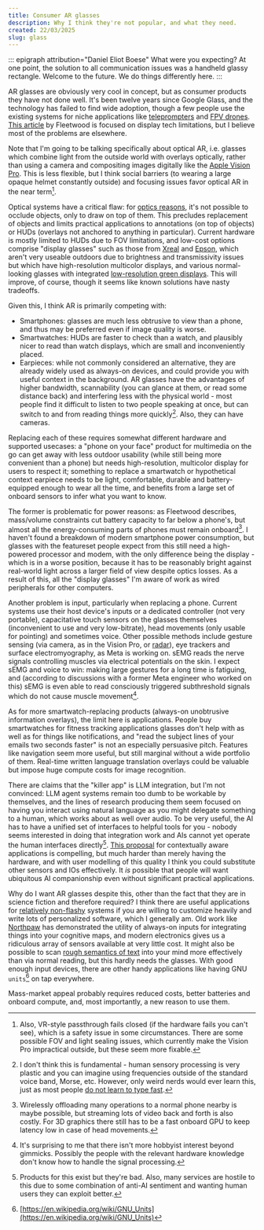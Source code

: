 ```yaml
---
title: Consumer AR glasses
description: Why I think they're not popular, and what they need.
created: 22/03/2025
slug: glass
---
```

::: epigraph attribution="Daniel Eliot Boese"
What were you expecting? At one point, the solution to all communication issues was a handheld glassy rectangle. Welcome to the future. We do things differently here.
:::

AR glasses are obviously very cool in concept, but as consumer products they have not done well. It's been twelve years since Google Glass, and the technology has failed to find wide adoption, though a few people use the existing systems for niche applications like [teleprompters](https://www.youtube.com/watch?v=qAuwW7Wzrng) and [FPV drones](https://www.youtube.com/watch?v=BsEltlIXkYg). [This article](https://fleetwood.dev/posts/a-first-principles-analysis-of-consumer-smart-glasses) by Fleetwood is focused on display tech limitations, but I believe most of the problems are elsewhere.

Note that I'm going to be talking specifically about optical AR, i.e. glasses which combine light from the outside world with overlays optically, rather than using a camera and compositing images digitally like the [Apple Vision Pro](https://www.apple.com/apple-vision-pro/). This is less flexible, but I think social barriers (to wearing a large opaque helmet constantly outside) and focusing issues favor optical AR in the near term[^1].

Optical systems have a critical flaw: for [optics reasons](https://kguttag.com/2024/05/27/cogni-trax-why-hard-edge-occlusion-is-still-impossible-behind-the-magic-trick/), it's not possible to occlude objects, only to draw on top of them. This precludes replacement of objects and limits practical applications to annotations (on top of objects) or <span class="hoverdefn" title="heads-up display">HUDs</span> (overlays not anchored to anything in particular). Current hardware is mostly limited to HUDs due to <span class="hoverdefn" title="field of view">FOV</span> limitations, and low-cost options comprise "display glasses" such as those from [Xreal](https://www.xreal.com/uk/air2/) and [Epson](https://www.epson.co.uk/en_GB/products/smart-glasses/see-through-mobile-viewer/moverio-bt-40/p/31095), which aren't very useable outdoors due to brightness and transmissivity issues but which have high-resolution multicolor displays, and various normal-looking glasses with integrated [low-resolution green displays](https://kguttag.com/2024/08/18/even-realities-g1-minimalist-ar-glasses-with-integrated-prescription-lenses/). This will improve, of course, though it seems like known solutions have nasty tradeoffs.

Given this, I think AR is primarily competing with:

* Smartphones: glasses are much less obtrusive to view than a phone, and thus may be preferred even if image quality is worse.
* Smartwatches: HUDs are faster to check than a watch, and plausibly nicer to read than watch displays, which are small and inconveniently placed.
* Earpieces: while not commonly considered an alternative, they are already widely used as always-on devices, and could provide you with useful context in the background. AR glasses have the advantages of higher bandwidth, scannability (you can glance at them, or read some distance back) and interfering less with the physical world - most people find it difficult to listen to two people speaking at once, but can switch to and from reading things more quickly[^2]. Also, they can have cameras.

Replacing each of these requires somewhat different hardware and supported usecases: a "phone on your face" product for multimedia on the go can get away with less outdoor usability (while still being more convenient than a phone) but needs high-resolution, multicolor display for users to respect it; something to replace a smartwatch or hypothetical context earpiece needs to be light, comfortable, durable and battery-equipped enough to wear all the time, and benefits from a large set of onboard sensors to infer what you want to know.

The former is problematic for power reasons: as Fleetwood describes, mass/volume constraints cut battery capacity to far below a phone's, but almost all the energy-consuming parts of phones must remain onboard[^5]. I haven't found a breakdown of modern smartphone power consumption, but glasses with the featureset people expect from this still need a high-powered processor and modem, with the only difference being the display - which is in a worse position, because it has to be reasonably bright against real-world light across a larger field of view despite optics losses. As a result of this, all the "display glasses" I'm aware of work as wired peripherals for other computers.

Another problem is input, particularly when replacing a phone. Current systems use their host device's inputs or a dedicated controller (not very portable), capacitative touch sensors on the glasses themselves (inconvenient to use and very low-bitrate), head movements (only usable for pointing) and sometimes voice. Other possible methods include gesture sensing (via camera, as in the Vision Pro, or [radar](https://research.google/blog/soli-radar-based-perception-and-interaction-in-pixel-4/)), eye trackers and surface electromyography, as Meta is working on. sEMG reads the nerve signals controlling muscles via electrical potentials on the skin. I expect sEMG and voice to win: making large gestures for a long time is fatiguing, and (according to discussions with a former Meta engineer who worked on this) sEMG is even able to read consciously triggered subthreshold signals which do not cause muscle movement[^3].

As for more smartwatch-replacing products (always-on unobtrusive information overlays), the limit here is applications. People buy smartwatches for fitness tracking applications glasses don't help with as well as for things like notifications, and "read the subject lines of your emails two seconds faster" is not an especially persuasive pitch. Features like navigation seem more useful, but still marginal without a wide portfolio of them. Real-time written language translation overlays could be valuable but impose huge compute costs for image recognition.

There are claims that the "killer app" is LLM integration, but I'm not convinced: LLM agent systems remain too dumb to be workable by themselves, and the lines of research producing them seem focused on having you interact using natural language as you might delegate something to a human, which works about as well over audio. To be very useful, the AI has to have a unified set of interfaces to helpful tools for you - nobody seems interested in doing that integration work and AIs cannot yet operate the human interfaces directly[^4]. [This proposal](https://federicorcassarino.substack.com/p/ar-glasses-much-more-than-you-wanted) for contextually aware applications is compelling, but much harder than merely having the hardware, and with user modelling of this quality I think you could substitute other sensors and IOs effectively. It *is* possible that people will want ubiquitous AI companionship even without significant practical applications.

Why do I want AR glasses despite this, other than the fact that they are in science fiction and therefore required? I think there are useful applications for [relatively non-flashy](https://kguttag.com/2019/10/07/fov-obsession/) systems if you are willing to customize heavily and write lots of personalized software, which I generally am. Old work like [Northpaw](https://web.archive.org/web/20240216092219/https://sensebridge.net/projects/northpaw/) has demonstrated the utility of always-on inputs for integrating things into your cognitive maps, and modern electronics gives us a ridiculous array of sensors available at very little cost. It might also be possible to scan [rough semantics of text](https://gwern.net/idea#deep-learning) into your mind more effectively than via normal reading, but this hardly needs the glasses. With good enough input devices, there are other handy applications like having GNU `units`[^6] on tap everywhere.

Mass-market appeal probably requires reduced costs, better batteries and onboard compute, and, most importantly, a new reason to use them.

[^1]: Also, VR-style passthrough fails closed (if the hardware fails you can't see), which is a safety issue in some circumstances. There are some possible FOV and light sealing issues, which currently make the Vision Pro impractical outside, but these seem more fixable.

[^2]: I don't think this is fundamental - human sensory processing is very plastic and you can imagine using frequencies outside of the standard voice band, Morse, etc. However, only weird nerds would ever learn this, just as most people [do not learn to type fast](https://en.wikipedia.org/wiki/Words_per_minute).

[^3]: It's surprising to me that there isn't more hobbyist interest beyond gimmicks. Possibly the people with the relevant hardware knowledge don't know how to handle the signal processing.

[^4]: Products for this exist but they're bad. Also, many services are hostile to this due to some combination of anti-AI sentiment and wanting human users they can exploit better.

[^5]: Wirelessly offloading many operations to a normal phone nearby is maybe possible, but streaming lots of video back and forth is also costly. For 3D graphics there still has to be a fast onboard GPU to keep latency low in case of head movements.

[^6]: [https://en.wikipedia.org/wiki/GNU_Units](https://en.wikipedia.org/wiki/GNU_Units)
